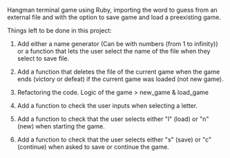 Hangman terminal game using Ruby, importing the word to guess from an external file and with the option to save game and load a preexisting game.

Things left to be done in this project:

1. Add either a name generator (Can be with numbers (from 1 to infinity)) or a function that lets the user select the name of the file when they select to save file.

2. Add a function that deletes the file of the current game when the game ends (victory or defeat) if the current game was loaded (not new game).

3. Refactoring the code. Logic of the game > new_game & load_game

4. Add a function to check the user inputs when selecting a letter.

5. Add a function to check that the user selects either "l" (load) or "n" (new) when starting the game.

6. Add a function to check that the user selects either "s" (save) or "c" (continue) when asked to save or continue the game.
